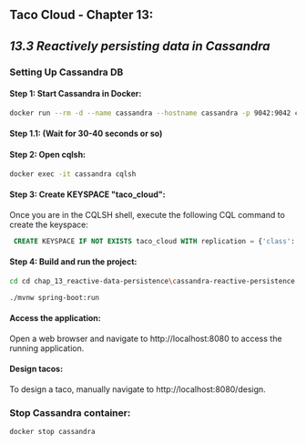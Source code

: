 ## Taco Cloud - Chapter 13: 
## *13.3 Reactively persisting data in Cassandra*

### Setting Up Cassandra DB

#### Step 1: Start Cassandra in Docker:
```bash
docker run --rm -d --name cassandra --hostname cassandra -p 9042:9042 cassandra
```
#### Step 1.1: (Wait for 30-40 seconds or so)

#### Step 2: Open cqlsh:
```bash
docker exec -it cassandra cqlsh
```

#### Step 3: Create KEYSPACE "taco_cloud":
Once you are in the CQLSH shell, execute the following CQL command to create the keyspace:
```sql
 CREATE KEYSPACE IF NOT EXISTS taco_cloud WITH replication = {'class': 'SimpleStrategy', 'replication_factor': 1};
```

#### Step 4: Build and run the project:
```bash
cd cd chap_13_reactive-data-persistence\cassandra-reactive-persistence
```

```bash
./mvnw spring-boot:run
```
#### Access the application:
Open a web browser and navigate to http://localhost:8080 to access the running application.

#### Design tacos:
To design a taco, manually navigate to http://localhost:8080/design.

### Stop Cassandra container:
```bash
docker stop cassandra
```

